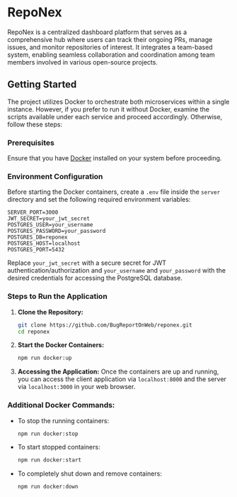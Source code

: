# RepoNex

RepoNex is a centralized dashboard platform that serves as a comprehensive hub where users can track their ongoing PRs, manage issues, and monitor repositories of interest. It integrates a team-based system, enabling seamless collaboration and coordination among team members involved in various open-source projects.

## Getting Started

The project utilizes Docker to orchestrate both microservices within a single instance. However, if you prefer to run it without Docker, examine the scripts available under each service and proceed accordingly. Otherwise, follow these steps:

### Prerequisites

Ensure that you have [Docker](https://www.docker.com/get-started) installed on your system before proceeding.

### Environment Configuration

Before starting the Docker containers, create a `.env` file inside the `server` directory and set the following required environment variables:

```env
SERVER_PORT=3000
JWT_SECRET=your_jwt_secret
POSTGRES_USER=your_username
POSTGRES_PASSWORD=your_password
POSTGRES_DB=reponex
POSTGRES_HOST=localhost
POSTGRES_PORT=5432
```

Replace `your_jwt_secret` with a secure secret for JWT authentication/authorization and `your_username` and `your_password` with the desired credentials for accessing the PostgreSQL database.

### Steps to Run the Application

1. **Clone the Repository:**
    ```bash
    git clone https://github.com/BugReportOnWeb/reponex.git
    cd reponex
    ```

3. **Start the Docker Containers:**
    ```bash
    npm run docker:up
    ```

4. **Accessing the Application:**
    Once the containers are up and running, you can access the client application via `localhost:8000` and the server via `localhost:3000` in your web browser.

### Additional Docker Commands:

- To stop the running containers:
    ```bash
    npm run docker:stop
    ```

- To start stopped containers:
    ```bash
    npm run docker:start
    ```

- To completely shut down and remove containers:
    ```bash
    npm run docker:down
    ```

